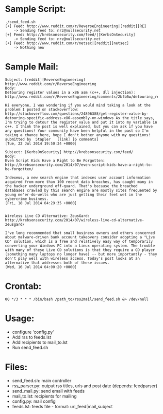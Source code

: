 Sample Script:
==============

    ./send_feed.sh
    [+] Feed: http://www.reddit.com/r/ReverseEngineering|[reddit][RE]
        -> Sending feed to: nrz@nullsecurity.net
    [+] Feed: http://krebsonsecurity.com/feed/|[KerbsOnSecurity]
        -> Sending feed to: nrz@nullsecurity.net
    [+] Feed: http://www.reddit.com/r/netsec|[reddit][netsec]
        -> Nothing new

Sample Mail:
============
    Subject: [reddit][ReverseEngineering] http://www.reddit.com/r/ReverseEngineering
    Body:
    Detouring register values in a x86 asm (c++, dll injection):
    http://www.reddit.com/r/ReverseEngineering/comments/2bfb5w/detouring_register_values_in_a_x86_asm_c_dll/

    Hi everyone, I was wondering if you would mind taking a look at the problem I posted on stackoverflow: http://stackoverflow.com/questions/24896388/get-register-value-by-detouring-specific-address-x86-assembly-on-windows As the title says, I'm trying to detour the register value and put it into my variable in c++. I think the post is well explained, but you can ask if you have any questions! Your community have been helpful in the past so I'm taking a chance here, hope I don't bother anyone with my questions!   submitted by  5tapler   [link] [6 comments]
    [Tue, 22 Jul 2014 19:50:34 +0000]

    Subject: [KerbsOnSecurity] http://krebsonsecurity.com/feed/
    Body:
    Even Script Kids Have a Right to Be Forgotten: http://krebsonsecurity.com/2014/07/even-script-kids-have-a-right-to-be-forgotten/

    Indexeus, a new search engine that indexes user account information acquired from more than 100 recent data breaches, has caught many in the hacker underground off-guard. That's because the breached databases crawled by this search engine are mostly sites frequented by young ne'er-do-wells who are just getting their feet wet in the cybercrime business.
    [Fri, 18 Jul 2014 04:29:35 +0000]


    Wireless Live CD Alternative: ZeusGard: http://krebsonsecurity.com/2014/07/wireless-live-cd-alternative-zeusgard/

    I've long recommended that small business owners and others concerned about malware-driven bank account takeovers consider adopting a "Live CD" solution, which is a free and relatively easy way of temporarily converting your Windows PC into a Linux operating system. The trouble with many of these Live CD solutions is that they require a CD player (something many laptops no longer have) -- but more importantly - they don't play well with wireless access. Today's post looks at an alternative that addresses both of these issues. 
    [Wed, 16 Jul 2014 04:00:20 +0000]

Crontab:
========
    00 */3 * * * /bin/bash /path_to/rss2mail/send_feed.sh &> /dev/null

Usage:
======
 - configure 'config.py'
 - Add rss to feeds.lst
 - Add recipients to mail_to.lst
 - Run send_feed.sh

Files:
======
 - send_feed.sh: main controller
 - rss_parser.py: output rss titles, urls and post date (depends: feedparser)
 - send_mail.py: send email with feeds
 - mail_to.lst: recipients for mailing
 - config.py: mail config
 - feeds.lst: feeds file - format: url_feed|mail_subject
